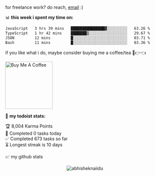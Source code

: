 for freelance work? do reach, [email](mailto:abhishknads.work@gmail.com) :)

📊 **this week i spent my time on:**
<!--START_SECTION:waka-->

```txt
JavaScript   3 hrs 39 mins   ███████████████▓░░░░░░░░░   63.26 %
TypeScript   1 hr 42 mins    ███████▒░░░░░░░░░░░░░░░░░   29.67 %
JSON         12 mins         █░░░░░░░░░░░░░░░░░░░░░░░░   03.71 %
Bash         11 mins         █░░░░░░░░░░░░░░░░░░░░░░░░   03.36 %
```

<!--END_SECTION:waka-->

if you like what i do, maybe consider buying me a coffee/tea 🥺👉👈

<a href="https://www.buymeacoffee.com/abhisheknaiidu" target="_blank"><img src="https://cdn.buymeacoffee.com/buttons/v2/default-red.png" alt="Buy Me A Coffee" width="150" ></a>

🚧 **my todoist stats:**
<!-- TODO-IST:START -->
🏆  8,004 Karma Points           
🌸  Completed 0 tasks today           
✅  Completed 673 tasks so far           
⏳  Longest streak is 10 days
<!-- TODO-IST:END -->


📈 my github stats

<p align="center"> <img src="https://github-readme-stats.vercel.app/api?username=abhisheknaiidu&show_icons=true&theme=gotham" alt="abhisheknaiidu" />




